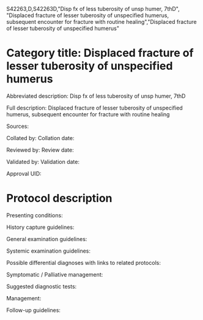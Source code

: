 S42263,D,S42263D,"Disp fx of less tuberosity of unsp humer, 7thD", "Displaced fracture of lesser tuberosity of unspecified humerus, subsequent encounter for fracture with routine healing","Displaced fracture of lesser tuberosity of unspecified humerus"
# Category title: Displaced fracture of lesser tuberosity of unspecified humerus

Abbreviated description: Disp fx of less tuberosity of unsp humer, 7thD

Full description: Displaced fracture of lesser tuberosity of unspecified humerus, subsequent encounter for fracture with routine healing

Sources:

Collated by:
Collation date:

Reviewed by:
Review date:

Validated by:
Validation date:

Approval UID:

# Protocol description

Presenting conditions:

History capture guidelines:

General examination guidelines:

Systemic examination guidelines:

Possible differential diagnoses with links to related protocols:

Symptomatic / Palliative management:

Suggested diagnostic tests:

Management:

Follow-up guidelines:
